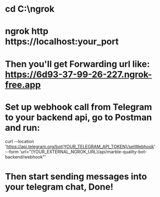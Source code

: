 # cd C:\ngrok

# ngrok http https://localhost:your_port
# Then you'll get Forwarding url like: https://6d93-37-99-26-227.ngrok-free.app

# Set up webhook call from Telegram to your backend api, go to Postman and run:

curl --location 'https://api.telegram.org/bot(YOUR_TELEGRAM_API_TOKEN)/setWebhook' \
--form 'url="(YOUR_EXTERNAL_NGROK_URL)/api/marble-quality-bot-backend/webhook"'

# Then start sending messages into your telegram chat, Done!